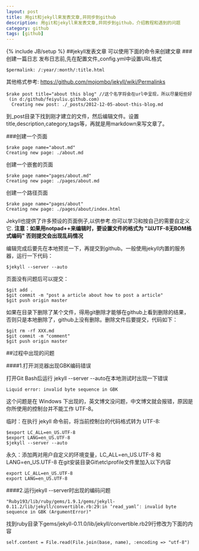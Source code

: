 ```yaml
---
layout: post
title: 用git和jekyll来发表文章,并同步到github
description: 用git和jekyll来发表文章,并同步到github，介绍教程和遇到的问题
category: github
tags: [github]
---
```

{% include JB/setup %}
##jekyll发表文章
可以使用下面的命令来创建文章
###创建一篇日志
发布日志前,先在配置文件_config.yml中设置URL格式

    $permalink: /:year/:month/:title.html
其他格式参考: https://github.com/mojombo/jekyll/wiki/Permalinks

    $rake post title="about this blog" //这个名字将会在url中呈现，所以尽量短些好
	 (in d:/github/feiyuliu.github.com)
	  Creating new post: ./_posts/2012-12-05-about-this-blog.md
到_post目录下找到刚才建立的文件，然后编辑文件。设置title,description,category,tags等，再就是用markdown来写文章了。

###创建一个页面

    $rake page name="about.md"
    Creating new page: ./about.md
创建一个嵌套的页面

    $rake page name="pages/about.md"
    Creating new page: ./pages/about.md
创建一个路径页面

    $rake page name="pages/about"
    Creating new page: ./pages/about/index.html
Jekyll也提供了许多预设的页面例子,以供参考.你可以学习和按自己的需要自定义它.
**注意：如果用notpad++来编辑时，要设置文件的格式为 "以UTF-8无BOM格式编码" 否则提交会出现乱码情况**

编辑完成后要先在本地预览一下，再提交到github。一般使用jekyll内置的服务器，运行一下代码：

    $jekyll --server --auto
页面没有问题后可以提交：

    $git add .
    $git commit -m "post a article about how to post a article"
    $git push origin master
如果在目录下删除了某个文件，得用git删除才能够在github上看到删除的结果，否则只是本地删除了，github上没有删除。删除文件后要提交，代码如下：

    $git rm -rf XXX.md
    $git commit -m "comment"
    $git push origin master
    
##过程中出现的问题

####1.打开浏览器出现GBK编码错误

打开Git Bash后运行 jekyll --server --auto在本地测试时出现一下错误

    Liquid error: invalid byte sequence in GBK
这个问题是在 Windows 下出现的，英文博文没问题，中文博文就会报错，原因是你所使用的控制台并不能工作 UTF-8。

临时：在执行 jekyll 命令前，将当前控制台的代码格式转为 UTF-8:

    $export LC_ALL=en_US.UTF-8
    $export LANG=en_US.UTF-8
    $jekyll --server --auto
永久：添加两对用户自定义的环境变量，LC_ALL=en_US.UTF-8 和 LANG=en_US.UTF-8
在git安装目录Git\etc\profile文件里加入以下内容

    export LC_ALL=en_US.UTF-8
    export LANG=en_US.UTF-8
####2.运行jekyll --server时出现的编码问题

    "Ruby193/lib/ruby/gems/1.9.1/gems/jekyll-0.11.2/lib/jekyll/convertible.rb:29:in ‘read_yaml’: invalid byte sequence in GBK (ArgumentError)"

找到ruby目录下gems/jekyll-0.11.0/lib/jekyll/convertible.rb29行修改为下面的内容

    self.content = File.read(File.join(base, name), :encoding => "utf-8")
